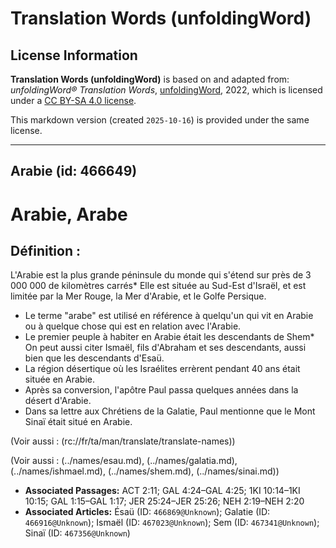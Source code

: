 # Translation Words (unfoldingWord)

## License Information

**Translation Words (unfoldingWord)** is based on and adapted from: _unfoldingWord® Translation Words_, [unfoldingWord](https://unfoldingword.org/utw), 2022, which is licensed under a [CC BY-SA 4.0 license](https://creativecommons.org/licenses/by-sa/4.0/legalcode.en).

This markdown version (created `2025-10-16`) is provided under the same license.



--------------------------------

## Arabie (id: 466649)

Arabie, Arabe
=============

Définition :
------------

L'Arabie est la plus grande péninsule du monde qui s'étend sur près de 3 000 000 de kilomètres carrés\* Elle est située au Sud\-Est d'Israël, et est limitée par la Mer Rouge, la Mer d'Arabie, et le Golfe Persique.

* Le terme "arabe" est utilisé en référence à quelqu'un qui vit en Arabie ou à quelque chose qui est en relation avec l'Arabie.
* Le premier peuple à habiter en Arabie était les descendants de Shem\* On peut aussi citer Ismaël, fils d'Abraham et ses descendants, aussi bien que les descendants d'Esaü.
* La région désertique où les Israélites errèrent pendant 40 ans était située en Arabie.
* Après sa conversion, l'apôtre Paul passa quelques années dans la désert d'Arabie.
* Dans sa lettre aux Chrétiens de la Galatie, Paul mentionne que le Mont Sinaï était situé en Arabie.

(Voir aussi : (rc://fr/ta/man/translate/translate\-names))

(Voir aussi : (../names/esau.md), (../names/galatia.md), (../names/ishmael.md), (../names/shem.md), (../names/sinai.md))

* **Associated Passages:** ACT 2:11; GAL 4:24–GAL 4:25; 1KI 10:14–1KI 10:15; GAL 1:15–GAL 1:17; JER 25:24–JER 25:26; NEH 2:19–NEH 2:20
* **Associated Articles:** Ésaü (ID: `466869@Unknown`); Galatie (ID: `466916@Unknown`); Ismaël (ID: `467023@Unknown`); Sem (ID: `467341@Unknown`); Sinaï (ID: `467356@Unknown`)

